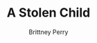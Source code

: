 ---
title: A Stolen Child
Layout: module

author: Brittney Perry
Reviewer: Mary Courtney

schedule: saturday

description: A child is taken from in front of his parents. The father chases the group to a cave out of town. He has returned to try to find help in retrieving his child.
synopsis:   |
  A distraught father, Varyn Gilchek comes running into town. He can be heard calling for help from a far distance [ex. Please! You have to help me! Someone! They took him!]
  When stopped and after he recovers from his run, he tells who ever will listen that, ex. “Some people. They just snatched little Charlie right out from in front of our home!” He produces a smudged paper with a shepherd's crook [Tarrasch] symbol that was left in the wake of the kidnapping. If questioned thoroughly, and if pressed for a reason, the father will admit that he couldn't pay his tithe to the Bloody Fist, due to poverty, and assumes his son was taken in payment.
  He followed the kidnappers into the wilderness surrounding Stonewood and to a cave with a small entrance. After pausing for breath, he realized that he ran into a fight with no weapons and no backup. Reluctantly, he doubled back to town with the hope of gathering a party to help rescue his son. 
  The party will collect horses [start the travel for the mod at the NPC shack]. A good horse could cover this distance in about 25 minutes. Once travel is complete, the PCs will have arrived at the cave. Total time the child has been gone 4.5hrs+pc gathering time. While the father sought help, the child was killed. The child's body should be placed at the back of the cave, sitting on the floor, covered with a sheet. The body should be of a toddler sized child with the Tarrasch symbol painted on their forehead.
  The cave has a narrow entrance [two door stoppers to hold the door steady]. If possible, a low entrance should be created using a black plastic tarp covering the doorway, forcing the PCs to duck as low as a crouch. 
  When the PCs enter the cave, they are set upon by the Tarrasch Pawns, then the Bishop. The Bishop needs to flee when there is a likely chance of being beaten, such as few pawns left, etc.  Each Black Pawn will give a silver, each White Pawn a gold, the bishop multiple gold.
  If the Tarrasch win the fight, someone is marked by the Tarrasch in blood and the rest are left for dead/ or are stabilized/robbed/etc. When robbed, the Bishop will rob the PCs of their magic items and keep them on his person. 
  If the PCs are able to eliminate the Tarrasch in the cave, they still have lost the child.
  The child's father, if he survives, will be understandably upset and should act heartbroken, etc. He will remove the child's body from the cave and want to bury him.
number_of_cast_members: 
outcomes: 
  -The PCs go to the cave and lose to the Tarrasch Pawns and Bishop, they are left for dead or stabilized, robbed, and left in the cave. 
  - The PCs go to the cave and kill all the Tarrasch Pawns and find the child dead. They were able to protect the father and can help the father bury his child. 
  - The PCs beat the Tarrasch at the cave, but the father dies.
rumors: 
hook: Father comes into town, gets help to rescue his son
scenes: 
  - 
    oog: Cabin or cave like area.
    ig: A cave one hour away from the city by foot, 25 minutes by horse. 6.4 miles.
    flee_point: Out of sight of the door of the cabin
non_standard_effects: 
rules_clarifications: 
craftsman_information: 
transformations: 
running_notes: | 
  - Scene Discription: The enterence to the cave is narrow [door stop used to hold door]. Once inside, the cave opens up to a chamber the size of a cabin. The cave has the look of being used, there is blood smeared on the walls and bones littering the floor.
  - Order of importance in filling NPCs: Varyn Gilchek, Tarrasch Bishop, Tarrasch White Pawn-Leviathan, Tarrasch Black Pawn- Chaos Caster, Tarrasch Black Pawn- Fighter 
  - Varyn should be driven in finding his son, even to his own detriment
  - Varyn is a widower with a child from his deceased wife.
  - The Pawn's goal is to beat down the PCs. 
  - The Bishop will come in and rob the PCs of magic items, which will go into the Tarrasch cashe.
roles:
  - Varyn Gilchek, Father
  - Tarrasch Bishop, Qel'zak Elos, Litch
  - Tarrasch White Pawn, Leviathan, Lesser Undead
  - Tarrasch Black Pawn, Chaos Caster
  - Tarrasch Black Pawn, Fighter
number_of_cast_members: 
  - 1 plus 4 or more -
  - 1-Varyn
  - 1+ Bishop
  - 1+ Leviathan
  - 1+ Fighter
  - 1+ Chaos Caster
Props:
  - Dead Child Body
  - Sheet to Cover Dead Body
  - Two Door Stops
  - Tarp to Cover Door
  - Staple Gun and Staples
---